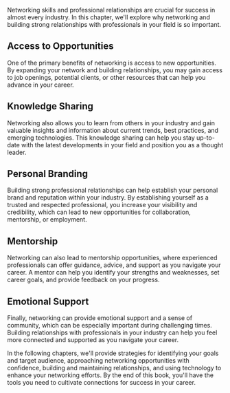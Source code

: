 
Networking skills and professional relationships are crucial for success in almost every industry. In this chapter, we'll explore why networking and building strong relationships with professionals in your field is so important.

Access to Opportunities
-----------------------

One of the primary benefits of networking is access to new opportunities. By expanding your network and building relationships, you may gain access to job openings, potential clients, or other resources that can help you advance in your career.

Knowledge Sharing
-----------------

Networking also allows you to learn from others in your industry and gain valuable insights and information about current trends, best practices, and emerging technologies. This knowledge sharing can help you stay up-to-date with the latest developments in your field and position you as a thought leader.

Personal Branding
-----------------

Building strong professional relationships can help establish your personal brand and reputation within your industry. By establishing yourself as a trusted and respected professional, you increase your visibility and credibility, which can lead to new opportunities for collaboration, mentorship, or employment.

Mentorship
----------

Networking can also lead to mentorship opportunities, where experienced professionals can offer guidance, advice, and support as you navigate your career. A mentor can help you identify your strengths and weaknesses, set career goals, and provide feedback on your progress.

Emotional Support
-----------------

Finally, networking can provide emotional support and a sense of community, which can be especially important during challenging times. Building relationships with professionals in your industry can help you feel more connected and supported as you navigate your career.

In the following chapters, we'll provide strategies for identifying your goals and target audience, approaching networking opportunities with confidence, building and maintaining relationships, and using technology to enhance your networking efforts. By the end of this book, you'll have the tools you need to cultivate connections for success in your career.
